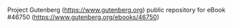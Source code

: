 Project Gutenberg (https://www.gutenberg.org) public repository for
eBook #46750 (https://www.gutenberg.org/ebooks/46750)
